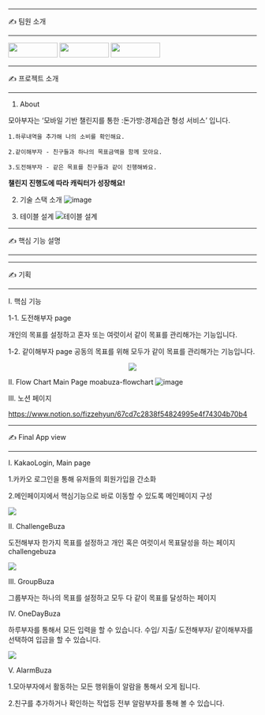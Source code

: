 --------------------------------------------------------------------------------------------------------------------------------------------------------------------

✍ 팀원 소개

--------------------------------------------------------------------------------------------------------------------------------------------------------------------

<a href="#" target="_blank"><img width="100" height="30" src="https://img.shields.io/static/v1?label=Spring&message=박민우 &color=08CE5D&style=for-the-badge&>"/></a>
<a href="#" target="_blank"><img width="100" height="30" src="https://img.shields.io/static/v1?label=Spring&message=양승훈 &color=08CE5D&style=for-the-badge&>"/></a>
<a href="#" target="_blank"><img width="100" height="30" src="https://img.shields.io/static/v1?label=Spring&message=이광훈 &color=08CE5D&style=for-the-badge&>"/></a>

--------------------------------------------------------------------------------------------------------------------------------------------------------------------

✍ 프로젝트 소개

--------------------------------------------------------------------------------------------------------------------------------------------------------------------

1. About

모아부자는 ‘모바일 기반 챌린지를 통한 :돈가방:경제습관 형성 서비스’ 입니다.

    1.하루내역을 추가해 나의 소비를 확인해요.

    2.같이해부자 - 친구들과 하나의 목표금액을 함께 모아요.

    3.도전해부자 - 같은 목표를 친구들과 같이 진행해봐요.

<strong>챌린지 진행도에 따라 캐릭터가 성장해요!</strong>

2. 기술 스택 소개
![image](https://user-images.githubusercontent.com/81571069/162346380-1b756fc0-2451-4818-a7b9-214bc58ae209.png)

3. 테이블 설계
![테이블 설계](https://user-images.githubusercontent.com/81571069/162346848-c7ca2652-3975-4b64-bef3-aad2f8d8d7c2.png)

--------------------------------------------------------------------------------------------------------------------------------------------------------------------

✍ 핵심 기능 설명

--------------------------------------------------------------------------------------------------------------------------------------------------------------------








--------------------------------------------------------------------------------------------------------------------------------------------------------------------

✍ 기획

--------------------------------------------------------------------------------------------------------------------------------------------------------------------

I. 핵심 기능

1-1. 도전해부자 page

개인의 목표를 설정하고 혼자 또는 여럿이서 같이 목표를 관리해가는 기능입니다.

1-2. 같이해부자 page
공동의 목표를 위해 모두가 같이 목표를 관리해가는 기능입니다.

<p align="center">
  <img src="https://user-images.githubusercontent.com/66179677/161878951-da4bbb67-dd46-464f-b867-5530347e3dd3.gif">
</p>

II. Flow Chart
Main Page
moabuza-flowchart
![image](https://user-images.githubusercontent.com/81571069/162348443-c5e429f1-fef0-41c6-9c51-7322c030e8e1.png)


III. 노션 페이지

https://www.notion.so/fizzehyun/67cd7c2838f54824995e4f74304b70b4


--------------------------------------------------------------------------------------------------------------------------------------------------------------------

✍ Final App view

--------------------------------------------------------------------------------------------------------------------------------------------------------------------

I. KakaoLogin, Main page

1.카카오 로그인을 통해 유저들의 회원가입을 간소화

2.메인페이지에서 핵심기능으로 바로 이동할 수 있도록 메인페이지 구성

<p>
  <img src="https://user-images.githubusercontent.com/66179677/161879774-16ba9430-81c0-44d6-bf39-e9bb06ed5eb8.gif">
</p>

II. ChallengeBuza

도전해부자 한가지 목표를 설정하고 개인 혹은 여럿이서 목표달성을 하는 페이지 challengebuza

<p>
  <img src="https://user-images.githubusercontent.com/66179677/161881226-0791865e-4f85-4e2a-86e2-c5232e6843d0.gif">
</p>

III. GroupBuza

그룹부자는 하나의 목표를 설정하고 모두 다 같이 목표를 달성하는 페이지

IV. OneDayBuza

하루부자를 통해서 모든 입력을 할 수 있습니다. 수입/ 지출/ 도전해부자/ 같이해부자를 선택하여 입금을 할 수 있습니다.

<p>
  <img src="https://user-images.githubusercontent.com/66179677/161882124-1eb9da29-156b-4bd7-b47b-6f0ad8f636f0.gif">
</p>

V. AlarmBuza

1.모아부자에서 활동하는 모든 행위들이 알람을 통해서 오게 됩니다.

2.친구를 추가하거나 확인하는 작업등 전부 알람부자를 통해 볼 수 있습니다.
